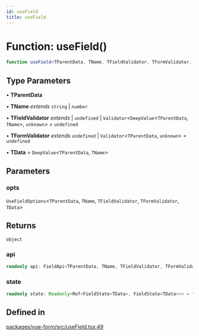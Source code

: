 ```yaml
---
id: useField
title: useField
---
```


# Function: useField()

```ts
function useField<TParentData, TName, TFieldValidator, TFormValidator, TData>(opts): object
```

## Type Parameters

• **TParentData**

• **TName** *extends* `string` \| `number`

• **TFieldValidator** *extends* 
  \| `undefined`
  \| `Validator`\<`DeepValue`\<`TParentData`, `TName`\>, `unknown`\> = `undefined`

• **TFormValidator** *extends* `undefined` \| `Validator`\<`TParentData`, `unknown`\> = `undefined`

• **TData** = `DeepValue`\<`TParentData`, `TName`\>

## Parameters

### opts

`UseFieldOptions`\<`TParentData`, `TName`, `TFieldValidator`, `TFormValidator`, `TData`\>

## Returns

`object`

### api

```ts
readonly api: FieldApi<TParentData, TName, TFieldValidator, TFormValidator, TData> & VueFieldApi<TParentData, TFormValidator> = fieldApi;
```

### state

```ts
readonly state: Readonly<Ref<FieldState<TData>, FieldState<TData>>> = fieldState;
```

## Defined in

[packages/vue-form/src/useField.tsx:49](https://github.com/TanStack/form/blob/main/packages/vue-form/src/useField.tsx#L49)
